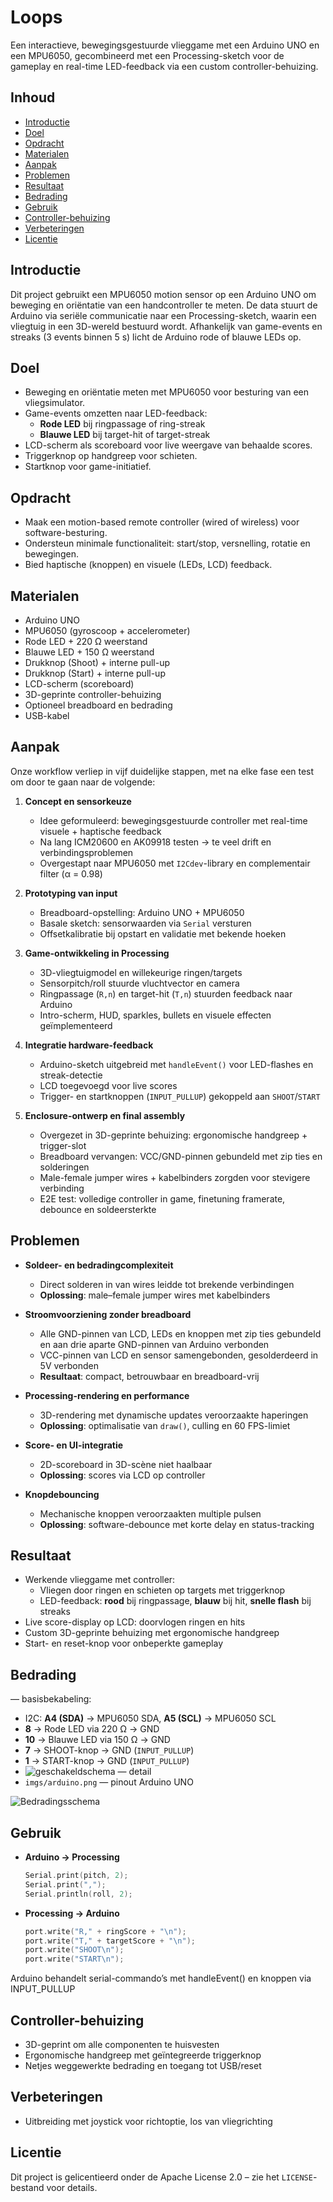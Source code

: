 # Loops

Een interactieve, bewegingsgestuurde vlieggame met een Arduino UNO en een MPU6050, gecombineerd met een Processing-sketch voor de gameplay en real-time LED-feedback via een custom controller-behuizing.

## Inhoud

- [Introductie](#introductie)  
- [Doel](#doel)  
- [Opdracht](#opdracht)  
- [Materialen](#materialen)  
- [Aanpak](#aanpak)  
- [Problemen](#problemen)  
- [Resultaat](#resultaat)  
- [Bedrading](#bedrading)  
- [Gebruik](#gebruik)  
- [Controller-behuizing](#controller-behuizing)  
- [Verbeteringen](#verbeteringen)  
- [Licentie](#licentie)

## Introductie

Dit project gebruikt een MPU6050 motion sensor op een Arduino UNO om beweging en oriëntatie van een handcontroller te meten. De data stuurt de Arduino via seriële communicatie naar een Processing-sketch, waarin een vliegtuig in een 3D-wereld bestuurd wordt. Afhankelijk van game-events en streaks (3 events binnen 5 s) licht de Arduino rode of blauwe LEDs op.

## Doel

- Beweging en oriëntatie meten met MPU6050 voor besturing van een vliegsimulator.  
- Game-events omzetten naar LED-feedback:  
  - **Rode LED** bij ringpassage of ring-streak  
  - **Blauwe LED** bij target-hit of target-streak  
- LCD-scherm als scoreboard voor live weergave van behaalde scores.  
- Triggerknop op handgreep voor schieten.  
- Startknop voor game-initiatief.  

## Opdracht

- Maak een motion-based remote controller (wired of wireless) voor software-besturing.  
- Ondersteun minimale functionaliteit: start/stop, versnelling, rotatie en bewegingen.  
- Bied haptische (knoppen) en visuele (LEDs, LCD) feedback.

## Materialen

- Arduino UNO  
- MPU6050 (gyroscoop + accelerometer)  
- Rode LED + 220 Ω weerstand  
- Blauwe LED + 150 Ω weerstand  
- Drukknop (Shoot) + interne pull-up  
- Drukknop (Start) + interne pull-up  
- LCD-scherm (scoreboard)  
- 3D-geprinte controller-behuizing  
- Optioneel breadboard en bedrading  
- USB-kabel  

## Aanpak

Onze workflow verliep in vijf duidelijke stappen, met na elke fase een test om door te gaan naar de volgende:

1. **Concept en sensorkeuze**  
   - Idee geformuleerd: bewegingsgestuurde controller met real-time visuele + haptische feedback  
   - Na lang ICM20600 en AK09918 testen → te veel drift en verbindingsproblemen  
   - Overgestapt naar MPU6050 met `I2Cdev`-library en complementair filter (α = 0.98)  

2. **Prototyping van input**  
   - Breadboard-opstelling: Arduino UNO + MPU6050  
   - Basale sketch: sensorwaarden via `Serial` versturen  
   - Offsetkalibratie bij opstart en validatie met bekende hoeken  

3. **Game-ontwikkeling in Processing**  
   - 3D-vliegtuigmodel en willekeurige ringen/targets  
   - Sensorpitch/roll stuurde vluchtvector en camera  
   - Ringpassage (`R,n`) en target-hit (`T,n`) stuurden feedback naar Arduino  
   - Intro-scherm, HUD, sparkles, bullets en visuele effecten geïmplementeerd  

4. **Integratie hardware-feedback**  
   - Arduino-sketch uitgebreid met `handleEvent()` voor LED-flashes en streak-detectie  
   - LCD toegevoegd voor live scores  
   - Trigger- en startknoppen (`INPUT_PULLUP`) gekoppeld aan `SHOOT`/`START`  

5. **Enclosure-ontwerp en final assembly**  
   - Overgezet in 3D-geprinte behuizing: ergonomische handgreep + trigger-slot  
   - Breadboard vervangen: VCC/GND-pinnen gebundeld met zip ties en solderingen  
   - Male-female jumper wires + kabelbinders zorgden voor stevigere verbinding  
   - E2E test: volledige controller in game, finetuning framerate, debounce en soldeersterkte  

## Problemen

- **Soldeer- en bedradingcomplexiteit**  
  - Direct solderen in van wires leidde tot brekende verbindingen  
  - **Oplossing**: male–female jumper wires met kabelbinders

- **Stroomvoorziening zonder breadboard**  
  - Alle GND-pinnen van LCD, LEDs en knoppen met zip ties gebundeld en aan drie aparte GND-pinnen van Arduino verbonden  
  - VCC-pinnen van LCD en sensor samengebonden, gesolderdeerd in 5V verbonden  
  - **Resultaat**: compact, betrouwbaar en breadboard-vrij  

- **Processing-rendering en performance**  
  - 3D-rendering met dynamische updates veroorzaakte haperingen  
  - **Oplossing**: optimalisatie van `draw()`, culling en 60 FPS-limiet  

- **Score- en UI-integratie**  
  - 2D-scoreboard in 3D-scène niet haalbaar  
  - **Oplossing**: scores via LCD op controller  

- **Knopdebouncing**  
  - Mechanische knoppen veroorzaakten multiple pulsen  
  - **Oplossing**: software-debounce met korte delay en status-tracking  

## Resultaat

- Werkende vlieggame met controller:  
  - Vliegen door ringen en schieten op targets met triggerknop  
  - LED-feedback: **rood** bij ringpassage, **blauw** bij hit, **snelle flash** bij streaks  
- Live score-display op LCD: doorvlogen ringen en hits  
- Custom 3D-geprinte behuizing met ergonomische handgreep  
- Start- en reset-knop voor onbeperkte gameplay  

## Bedrading

— basisbekabeling:  
  - I2C: **A4 (SDA)** → MPU6050 SDA, **A5 (SCL)** → MPU6050 SCL  
  - **8** → Rode LED via 220 Ω → GND  
  - **10** → Blauwe LED via 150 Ω → GND  
  - **7** → SHOOT-knop → GND (`INPUT_PULLUP`)  
  - **1** → START-knop → GND (`INPUT_PULLUP`)  
- ![geschakeldschema](imgs/geschakeld_schema.png) — detail  
- `imgs/arduino.png` — pinout Arduino UNO  

![Bedradingsschema](imgs/bedradings_schema.png)

## Gebruik

- **Arduino → Processing**  
  ```cpp
  Serial.print(pitch, 2);
  Serial.print(",");
  Serial.println(roll, 2);


- **Processing → Arduino**
  ```cpp
  port.write("R," + ringScore + "\n");
  port.write("T," + targetScore + "\n");
  port.write("SHOOT\n");
  port.write("START\n");

Arduino behandelt serial-commando’s met handleEvent() en knoppen via INPUT_PULLUP



## Controller-behuizing

- 3D-geprint om alle componenten te huisvesten  
- Ergonomische handgreep met geïntegreerde triggerknop  
- Netjes weggewerkte bedrading en toegang tot USB/reset  

## Verbeteringen

- Uitbreiding met joystick voor richtoptie, los van vliegrichting  

## Licentie

Dit project is gelicentieerd onder de Apache License 2.0 – zie het `LICENSE`-bestand voor details.  


